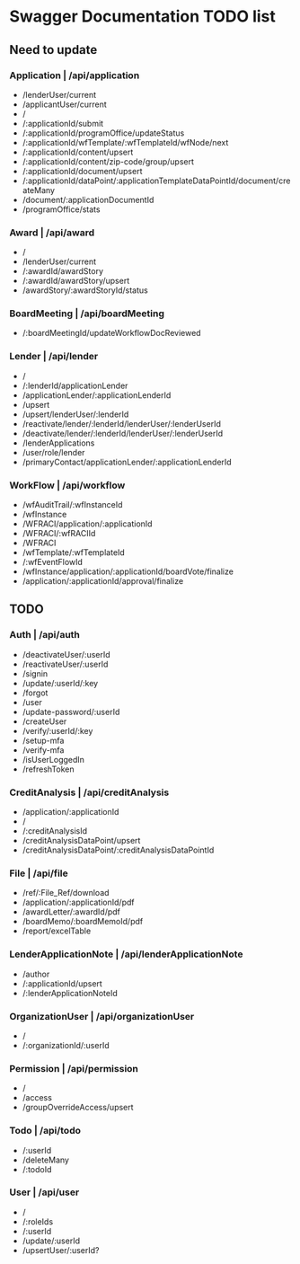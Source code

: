 # Swagger Documentation TODO list

## Need to update
### Application | /api/application
- /lenderUser/current
- /applicantUser/current
- /
- /:applicationId/submit
- /:applicationId/programOffice/updateStatus
- /:applicationId/wfTemplate/:wfTemplateId/wfNode/next
- /:applicationId/content/upsert
- /:applicationId/content/zip-code/group/upsert
- /:applicationId/document/upsert
- /:applicationId/dataPoint/:applicationTemplateDataPointId/document/createMany
- /document/:applicationDocumentId
- /programOffice/stats

### Award | /api/award
- /
- /lenderUser/current
- /:awardId/awardStory
- /:awardId/awardStory/upsert
- /awardStory/:awardStoryId/status

### BoardMeeting | /api/boardMeeting
- /:boardMeetingId/updateWorkflowDocReviewed

### Lender | /api/lender
- /
- /:lenderId/applicationLender
- /applicationLender/:applicationLenderId
- /upsert
- /upsert/lenderUser/:lenderId
- /reactivate/lender/:lenderId/lenderUser/:lenderUserId
- /deactivate/lender/:lenderId/lenderUser/:lenderUserId
- /lenderApplications
- /user/role/lender
- /primaryContact/applicationLender/:applicationLenderId

### WorkFlow | /api/workflow 
- /wfAuditTrail/:wfInstanceId
- /wfInstance
- /WFRACI/application/:applicationId
- /WFRACI/:wfRACIId
- /WFRACI
- /wfTemplate/:wfTemplateId
- /:wfEventFlowId
- /wfInstance/application/:applicationId/boardVote/finalize
- /application/:applicationId/approval/finalize


## TODO
### Auth | /api/auth
- /deactivateUser/:userId
- /reactivateUser/:userId
- /signin
- /update/:userId/:key
- /forgot
- /user
- /update-password/:userId
- /createUser
- /verify/:userId/:key
- /setup-mfa
- /verify-mfa
- /isUserLoggedIn
- /refreshToken

### CreditAnalysis | /api/creditAnalysis
- /application/:applicationId
- /
- /:creditAnalysisId
- /creditAnalysisDataPoint/upsert
- /creditAnalysisDataPoint/:creditAnalysisDataPointId

### File | /api/file
- /ref/:File_Ref/download
- /application/:applicationId/pdf
- /awardLetter/:awardId/pdf
- /boardMemo/:boardMemoId/pdf
- /report/excelTable

### LenderApplicationNote | /api/lenderApplicationNote
- /author
- /:applicationId/upsert
- /:lenderApplicationNoteId

### OrganizationUser | /api/organizationUser
- /
- /:organizationId/:userId

### Permission | /api/permission
- /
- /access
- /groupOverrideAccess/upsert


### Todo | /api/todo
- /:userId
- /deleteMany
- /:todoId

### User | /api/user
- /
- /:roleIds
- /:userId
- /update/:userId
- /upsertUser/:userId?

